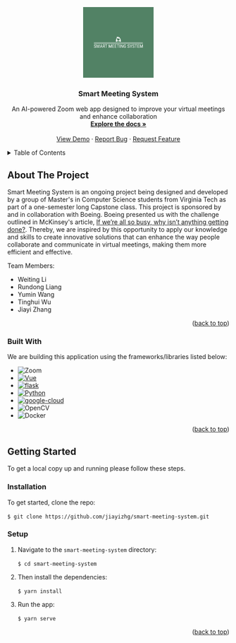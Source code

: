 <a name="readme-top"></a>
<!-- PROJECT LOGO -->
<div align="center">
  <a href="https://github.com/othneildrew/Best-README-Template">
    <img src="logo-color.png" alt="Logo" width="160" height="160">
  </a>

  <h3 align="center">Smart Meeting System</h3>

  <p align="center">
    An AI-powered Zoom web app designed to improve your virtual meetings and enhance collaboration
    <br />
    <a href="https://github.com/othneildrew/Best-README-Template"><strong>Explore the docs »</strong></a>
    <br />
    <br />
    <a href="https://github.com/jiayizhg/smart-meeting-system">View Demo</a>
    ·
    <a href="https://github.com/jiayizhg/smart-meeting-system/issues">Report Bug</a>
    ·
    <a href="https://github.com/jiayizhg/smart-meeting-system/issues">Request Feature</a>
  </p>
</div>

<!-- TABLE OF CONTENTS -->
<details>
  <summary>Table of Contents</summary>
  <ol>
    <li>
      <a href="#about-the-project">About The Project</a>
      <ul>
        <li><a href="#built-with">Built With</a></li>
      </ul>
    </li>
    <li>
      <a href="#getting-started">Getting Started</a>
      <ul>
<!--         <li><a href="#prerequisites">Prerequisites</a></li> -->
        <li><a href="#installation">Installation</a></li>
        <li><a href="#setup">Setup</a></li>
      </ul>
    </li>
<!--     <li><a href="#usage">Usage</a></li>
    <li><a href="#roadmap">Roadmap</a></li>
    <li><a href="#contributing">Contributing</a></li>
    <li><a href="#license">License</a></li>
    <li><a href="#contact">Contact</a></li>
    <li><a href="#acknowledgments">Acknowledgments</a></li> -->
  </ol>
</details>

<!-- ABOUT THE PROJECT -->
## About The Project
Smart Meeting System is an ongoing project being designed and developed by a group of Master's in Computer Science students from Virginia Tech as part of a one-semester long Capstone class. This project is sponsored by and in collaboration with Boeing. Boeing presented us with the challenge outlined in McKinsey's article, [If we’re all so busy, why isn’t anything getting done?](https://www.mckinsey.com/capabilities/people-and-organizational-performance/our-insights/if-were-all-so-busy-why-isnt-anything-getting-done). Thereby, we are inspired by this opportunity to apply our knowledge and skills to create innovative solutions that can enhance the way people collaborate and communicate in virtual meetings, making them more efficient and effective.

Team Members: 
- Weiting Li
- Rundong Liang
- Yumin Wang
- Tinghui Wu
- Jiayi Zhang
<p align="right">(<a href="#readme-top">back to top</a>)</p>

### Built With

We are building this application using the frameworks/libraries listed below:
* ![Zoom](https://img.shields.io/badge/Zoom-2D8CFF?style=for-the-badge&logo=zoom&logoColor=white)
* [![Vue][Vue.js]][Vue-url]
* [![flask][flask.com]][flask-url]
* [![Python][Python.org]][Python-url]
* [![google-cloud][google-cloud.com]][google-cloud-url]
* ![OpenCV](https://img.shields.io/badge/opencv-%23white.svg?style=for-the-badge&logo=opencv&logoColor=white)
* ![Docker](https://img.shields.io/badge/docker-%230db7ed.svg?style=for-the-badge&logo=docker&logoColor=white)

<p align="right">(<a href="#readme-top">back to top</a>)</p>


<!-- GETTING STARTED -->
## Getting Started
To get a local copy up and running please follow these steps.

### Installation
To get started, clone the repo:

`$ git clone https://github.com/jiayizhg/smart-meeting-system.git`

### Setup
1. Navigate to the `smart-meeting-system` directory:

   `$ cd smart-meeting-system`

1. Then install the dependencies:

   `$ yarn install`

1. Run the app:

   `$ yarn serve`
   
<p align="right">(<a href="#readme-top">back to top</a>)</p>



[google-cloud.com]: https://img.shields.io/badge/Google_Cloud-4285F4?style=for-the-badge&logo=google-cloud&logoColor=white
[google-cloud-url]: https://cloud.google.com/?hl=en
[flask.com]: https://img.shields.io/badge/Flask-000000?style=for-the-badge&logo=flask&logoColor=white
[flask-url]: https://flask.palletsprojects.com/en/3.0.x/
[Vue.js]: https://img.shields.io/badge/Vue.js-35495E?style=for-the-badge&logo=vuedotjs&logoColor=4FC08D
[Vue-url]: https://vuejs.org/
[Python.org]: https://img.shields.io/badge/Python-3776AB?style=for-the-badge&logo=python&logoColor=white
[Python-url]: https://www.python.org/
